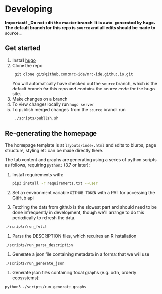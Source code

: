 # Developing

**Important!** **_Do not edit the master branch. It is auto-generated by hugo. 
The default branch for this repo is `source` and all edits should be made to `source` _**

## Get started
1. Install [hugo](https://gohugo.io/)
1. Clone the repo
    ```
     git clone git@github.com:mrc-ide/mrc-ide.github.io.git
    ```
    You will automatically have checked out the `source` branch, which is the default branch for this repo and contains 
    the source code for the hugo site.
1. Make changes on a branch
1. To view changes locally run `hugo server`
1. To publish merged changes, from the `source` branch run
    ```
     ./scripts/publish.sh
    ```
    
## Re-generating the homepage

The homepage template is at `layouts/index.html` and edits to blurbs, 
page structure, styling etc can be made directly there.

The tab content and graphs are generating using a series of python scripts as 
follows, requiring `python3` (3.7 or later):

1. Install requirements with:
    ```bash
    pip3 install -r requirements.txt --user
    ```

1. Set an environment variable `GITHUB_TOKEN` with a PAT for accessing the GitHub api

1. Fetching the data from github is the slowest part and should need to be done infrequently in development, though we'll arrange to do this periodically to refresh the data.

```bash
./scripts/run_fetch
```

1. Parse the DESCRIPTION files, which requires an R installation

```bash
./scripts/run_parse_description
```
1. Generate a json file containing metadata in a format that we will use

```bash
./scripts/run_generate_json
```

1. Generate json files containing focal graphs (e.g. odin, orderly ecosystems):

```bash
python3 ./scripts/run_generate_graphs 
```

